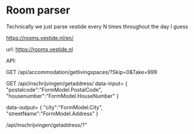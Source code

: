 # Room parser

Technically we just parse vestide every N times throughout the day I guess

https://rooms.vestide.nl/en/


url: https://rooms.vestide.nl 

API: 

GET
/api/accommodation/getlivingspaces/?Skip=0&Take=999

GET
/api/inschrijvingen/getaddress/
data-input=
{
    "postalcode":"FormModel.PostalCode",
    "housenumber":"FormModel.HouseNumber"
}

data-output=
{
    "city":"FormModel.City",
    "streetName":"FormModel.Address"
} 


/api/inschrijvingen/getaddress/?&quot;


<span data-module="data/ApiValue" data-endpoint="/api/inschrijvingen/getaddress" data-input="{&quot;postalcode&quot;:&quot;FormModel.PostalCode&quot;,&quot;housenumber&quot;:&quot;FormModel.HouseNumber&quot;}" data-output="{&quot;city&quot;:&quot;FormModel.City&quot;,&quot;streetName&quot;:&quot;FormModel.Address&quot;}" aria-hidden="false" data-initialized=""></span>
